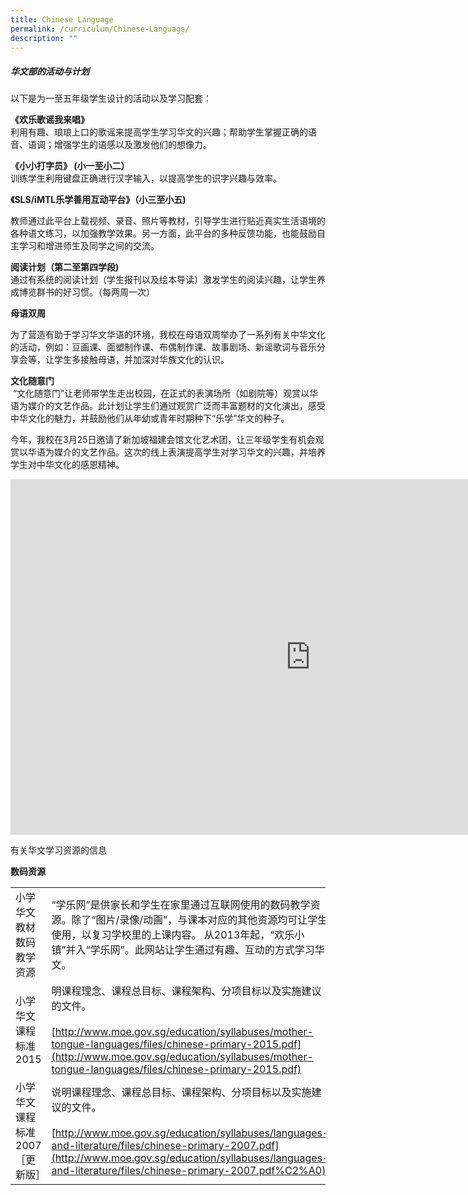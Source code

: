 ```yaml
---
title: Chinese Language
permalink: /curriculum/Chinese-Language/
description: ""
---
```

##### 华文部的活动与计划

以下是为一至五年级学生设计的活动以及学习配套：  
  
**《欢乐歌谣我来唱》**  
利用有趣、琅琅上口的歌谣来提高学生学习华文的兴趣；帮助学生掌握正确的语音、语调；增强学生的语感以及激发他们的想像力。  
  
**《小小打字员》 (小一至小二）**  
训练学生利用键盘正确进行汉字输入，以提高学生的识字兴趣与效率。  
  

**《**SLS/iMTL乐学善用互动平台**》（小三至小五)**  

教师通过此平台上载视频、录音、照片等教材，引导学生进行贴近真实生活语境的各种语文练习，以加强教学效果。另一方面，此平台的多种反馈功能，也能鼓励自主学习和增进师生及同学之间的交流。  
  
**阅读计划（第二至第四学段)**  
通过有系统的阅读计划（学生报刊以及绘本导读）激发学生的阅读兴趣，让学生养成博览群书的好习惯。（每两周一次）

  

**母语双周**&nbsp;  

为了营造有助于学习华文华语的环境，我校在母语双周举办了一系列有关中华文化的活动，例如：豆画课、面塑制作课、布偶制作课、故事剧场、新谣歌词与音乐分享会等，让学生多接触母语，并加深对华族文化的认识。  

  

**文化随意门**  
&nbsp;“文化随意门”让老师带学生走出校园，在正式的表演场所（如剧院等）观赏以华语为媒介的文艺作品。此计划让学生们通过观赏广泛而丰富题材的文化演出，感受中华文化的魅力，并鼓励他们从年幼或青年时期种下“乐学”华文的种子。  
  
今年，我校在3月25日邀请了新加坡福建会馆文化艺术团，让三年级学生有机会观赏以华语为媒介的文艺作品。这次的线上表演提高学生对学习华文的兴趣，并培养学生对中华文化的感恩精神。

<iframe allowfullscreen="true" height="569" width="960" frameborder="0" src="https://docs.google.com/presentation/d/e/2PACX-1vRzNLFnr3jTCD7xdJf2GQW-Vk1_Nr8Rm3A9yUJO4Rae6qYeI6EyUZ-Q347eJqA_yDJZZM-A2TzRlujF/embed?start=false&amp;loop=false&amp;delayms=3000"></iframe>

有关华文学习资源的信息

**数码资源**



|  |  | 
| -------- | -------- |
| 小学华文教材数码教学资源     |  “学乐网”是供家长和学生在家里通过互联网使用的数码教学资源。除了“图片/录像/动画”，与课本对应的其他资源均可让学生使用，以复习学校里的上课内容。 从2013年起，“欢乐小镇”并入“学乐网”。此网站让学生通过有趣、互动的方式学习华文。    | 
| 小学华文课程标准 2015|明课程理念、课程总目标、课程架构、分项目标以及实施建议的文件。<br><br>[http://www.moe.gov.sg/education/syllabuses/mother-tongue-languages/files/chinese-primary-2015.pdf](http://www.moe.gov.sg/education/syllabuses/mother-tongue-languages/files/chinese-primary-2015.pdf)|
|小学华文课程标准 2007［更新版］| 说明课程理念、课程总目标、课程架构、分项目标以及实施建议的文件。  <br><br>[http://www.moe.gov.sg/education/syllabuses/languages-and-literature/files/chinese-primary-2007.pdf](http://www.moe.gov.sg/education/syllabuses/languages-and-literature/files/chinese-primary-2007.pdf%C2%A0)|